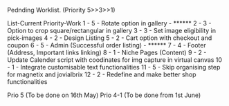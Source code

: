 Pednding Worklist. (Priority 5>>3>>1)

List-Current Priority-Work
1 - 5 - Rotate option in gallery - ******
2 - 3 - Option to crop square/rectangular in gallery
3 - 3 - Set image eligibility in pick-images
4 - 2 - Design Listing
5 - 2 - Cart option with checkout and coupon
6 - 5 - Admin (Successful order listing) - ******
7 - 4 - Footer (Address, Important links linking)
8 - 1 - Niche Pages (Content)
9 - 2 - Update Calender script with coodinates for img capture in virtual canvas
10 - 1 - Integrate customisable text functionalities
11 - 5 - Skip organising step for magnetix and jovialbrix
12 - 2 - Redefine and make better shop functionalities


Prio 5 (To be done on 16th May)
Prio 4-1 (To be done from 1st June)

